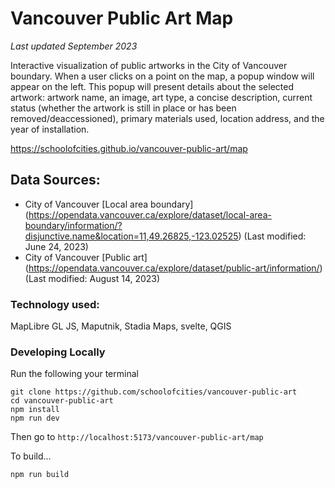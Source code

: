 # Vancouver Public Art Map

*Last updated September 2023*

Interactive visualization of public artworks in the City of Vancouver boundary. When a user clicks on a point on the map, a popup window will appear on the left. This popup will present details about the selected artwork: artwork name, an image, art type, a concise description, current status (whether the artwork is still in place or has been removed/deaccessioned), primary materials used, location address, and the year of installation.

https://schoolofcities.github.io/vancouver-public-art/map

## Data Sources:
- City of Vancouver [Local area boundary] (https://opendata.vancouver.ca/explore/dataset/local-area-boundary/information/?disjunctive.name&location=11,49.26825,-123.02525) (Last modified: June 24, 2023)
- City of Vancouver [Public art] (https://opendata.vancouver.ca/explore/dataset/public-art/information/) (Last modified: August 14, 2023)

### Technology used:
MapLibre GL JS, Maputnik, Stadia Maps, svelte, QGIS


### Developing Locally

Run the following your terminal

```
git clone https://github.com/schoolofcities/vancouver-public-art
cd vancouver-public-art
npm install
npm run dev
```

Then go to `http://localhost:5173/vancouver-public-art/map`

To build...

```
npm run build
```